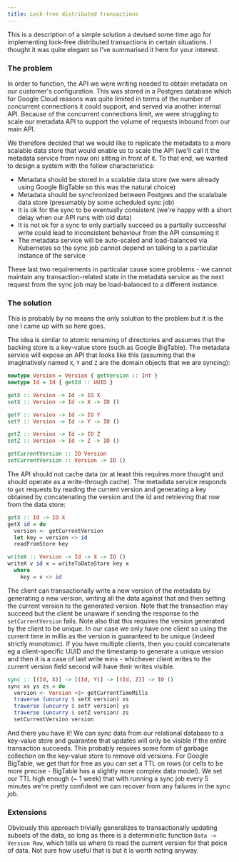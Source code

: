 ```yaml
---
title: Lock-free distributed transactions
---
```


This is a description of a simple solution a devised some time ago for implementing
lock-free distributed transactions in certain situations. I thought it was quite elegant so I've
summarised it here for your interest.

### The problem

In order to function, the API we were writing needed to obtain metadata on our customer's configuration.
This was stored in a Postgres database which for Google Cloud reasons was quite limited in terms of
the number of concurrent connections it could support, and served via another internal API. Because
of the concurrent connections limit, we were struggling to scale our metadata API to support the
volume of requests inbound from our main API.

We therefore decided that we would like to replicate the metadata to a more scalable data store that
would enable us to scale the API (we'll call it the metadata service from now on) sitting in front of it.
To that end, we wanted to design a system with the follow characteristics:
- Metadata should be stored in a scalable data store (we were already using Google BigTable so this was
  the natural choice)
- Metadata should be synchronized between Postgres and the scalabale data store (presumably by some 
  scheduled sync job)
- It is ok for the sync to be eventually consistent (we're happy with a short delay when our API runs with
  old data)
- It is not ok for a sync to only partially succeed as a partially successful write could lead to
  inconsistent behaviour from the API consuming it
- The metadata service will be auto-scaled and load-balanced via Kubernetes so the sync job cannot
  depend on talking to a particular instance of the service
  
These last two requirements in particular cause some problems - we cannot maintain any transaction-related
state in the metadata service as the next request from the sync job may be load-balanced to a different
instance.

### The solution

This is probably by no means the only solution to the problem but it is the one I came up with so here goes.

The idea is similar to atomic renaming of directories and assumes that the backing store is a key-value 
store (such as Google BigTable). The metadata service will expose an API that looks like
this (assuming that the imaginatively named `X`, `Y` and `Z` are the domain objects that we are syncing):

```haskell
newtype Version = Version { getVersion :: Int }
newtype Id = Id { getId :: UUID }

getX :: Version -> Id -> IO X
setX :: Version -> Id -> X -> IO ()

getY :: Version -> Id -> IO Y
setY :: Version -> Id -> Y -> IO ()

getZ :: Version -> Id -> IO Z
setZ :: Version -> Id -> Z -> IO ()

getCurrentVersion :: IO Version
setCurrentVersion :: Version -> IO ()
```

The API should not cache data (or at least this requires more thought and should operate as a write-through
cache). The metadata service responds to `get` requests by reading the current version and generating a key
obtained by concatenating the version and the id and retrieving that row from the data store:

```haskell
getX :: Id -> IO X
getX id = do
  version <- getCurrentVersion
  let key = version <> id
  readFromStore key

writeX :: Version -> Id -> X -> IO ()
writeX v id x = writeToDataStore key x
  where
    key = v <> id
```

The client can transactionally write a new version of the metadata by generating a new version,
writing all the data against that and then setting the current version to the generated version.
Note that the transaction may succeed but the client be unaware if sending the response to the
`setCurrentVersion` fails. Note also that this requires the version generated by the client to
be unique. In our case we only have one client so using the current time in millis
as the version is guaranteed to be unique (indeed strictly monotonic). If you
have multiple clients, then you could concatenate eg a client-specific UUID and the timestamp
to generate a unique version and then it is a case of last write wins - whichever client 
writes to the current version field second will have their writes visible.

```haskell
sync :: [(Id, X)] -> [(Id, Y)] -> [(Id, Z)] -> IO ()
sync xs ys zs = do
  version <- Version <$> getCurrentTimeMills
  traverse (uncurry $ setX version) xs
  traverse (uncurry $ setY version) ys
  traverse (uncurry $ setZ version) zs
  setCurrentVersion version
```

And there you have it! We can sync data from our relational database to a key-value store and guarantee
that updates will only be visible if the entire transaction succeeds. This probably requires some form
of garbage collection on the key-value store to remove old versions. For Google BigTable, we get that for
free as you can set a TTL on rows (or cells to be more precise - BigTable has a slightly more complex
data model). We set our TTL high enough (~ 1 week) that with running a sync job every 5 minutes we're
pretty confident we can recover from any failures in the sync job.


### Extensions

Obviously this approach trivially generalizes to transactionally updating subsets of the data, so long
as there is a deterministic function `Data -> Version Row`, which tells us where to read the current
version for that peice of data. Not sure how useful that is but it is worth noting anyway.
